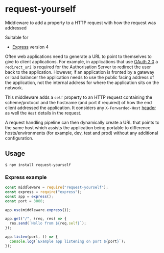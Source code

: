 # request-yourself

Middleware to add a property to a HTTP request with how the request was addressed

Suitable for
 - [Express][1] version 4

Often web applications need to generate a URL to point to themselves to give to client 
applications. For example, in applications that use [OAuth 2.0][2] a `redirect_uri` is 
required for the Authorisation Server to redirect the user back to the application. However, 
if an application is fronted by a gateway or load balancer the application needs to use the 
public facing address of the application, not the internal address for where the application 
sits on the network.

This middleware adds a `self` property to an HTTP request containing the scheme/protocol and 
the hostname (and port if required) of how the end client addressed the application. It 
considers any `X-Forwarded-Host` [header][3] as well the `Host` details in the request.

A request handling pipeline can then dynamically create a URL that points to the same host 
which assists the application being portable to difference hosts/environments (for example, 
dev, test and prod) without any additional configuration.

## Usage

```shell
$ npm install request-yourself
```

### Express example

```javascript
const middleware = require("request-yourself");
const express = require("express");
const app = express();
const port = 3000;

app.use(middleware.express());

app.get("/", (req, res) => {
  res.send(`Hello from ${req.self}`);
});

app.listen(port, () => {
  console.log(`Example app listening on port ${port}`);
});
```

[1]: https://expressjs.com/
[2]: https://oauth.net/2/
[3]: https://developer.mozilla.org/en-US/docs/Web/HTTP/Headers/X-Forwarded-Host

